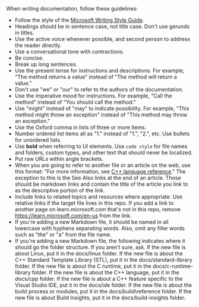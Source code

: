 When writing documentation, follow these guidelines:

- Follow the style of the [Microsoft Writing Style Guide](https://learn.microsoft.com/style-guide/welcome/).
- Headings should be in sentence case, not title case. Don't use gerunds in titles.
- Use the active voice whenever possible, and second person to address the reader directly.
- Use a conversational tone with contractions.
- Be concise.
- Break up long sentences.
- Use the present tense for instructions and descriptions. For example, "The method returns a value" instead of "The method will return a value."
- Don't use "we" or "our" to refer to the authors of the documentation.
- Use the imperative mood for instructions. For example, "Call the method" instead of "You should call the method."
- Use "might" instead of "may" to indicate possibility. For example, "This method might throw an exception" instead of "This method may throw an exception."
- Use the Oxford comma in lists of three or more items.
- Number ordered list items all as "1." instead of "1.", "2.", etc. Use bullets for unordered lists.
- Use **bold** when referring to UI elements. Use `code style` for file names and folders, custom types, and other text that should never be localized.
- Put raw URLs within angle brackets.
- When you are going to refer to another file or an article on the web, use this format: "For more information, see [C++ language reference](../cpp/cpp-language-reference.md)." The exception to this is the See Also links at the end of an article. Those should be markdown links and contain the title of the article you link to as the descriptive portion of the link.
- Include links to related topics and resources where appropriate. Use relative links if the target file lives in this repo. If you add a link to another page on learn.microsoft.com that's not in this repo, remove https://learn.microsoft.com/en-us from the link.
- If you're adding a new Markdown file, it should be named in all lowercase with hyphens separating words. Also, omit any filler words such as "the" or "a" from the file name.
- If you're adding a new Markdown file, the following indicates where it should go the folder structure. If you aren't sure, ask.
    If the new file is about Linux, put it in the docs/linux folder.
    If the new file is about the C++ Standard Template Library (STL), put it in the docs/standard-library folder.
    If the new file is about the C runtime, put it in the docs/c-runtime-library folder.
    If the new file is about the C++ language, put it in the docs/cpp folder.
    If the new file is about a C++ feature specific to the Visual Studio IDE, put it in the docs/ide folder.
    If the new file is about the build process or modules, put it in the docs/build\reference folder.
    If the new file is about Build Insights, put it in the docs/build-insights folder.